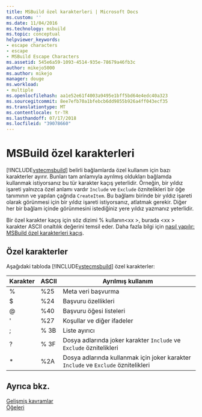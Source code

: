 ```yaml
---
title: MSBuild özel karakterleri | Microsoft Docs
ms.custom: ''
ms.date: 11/04/2016
ms.technology: msbuild
ms.topic: conceptual
helpviewer_keywords:
- escape characters
- escape
- MSBuild Escape Characters
ms.assetid: 545e6a59-1093-4514-935e-78679a46fb3c
author: mikejo5000
ms.author: mikejo
manager: douge
ms.workload:
- multiple
ms.openlocfilehash: aa1e52e61f4003a9495e1bff5bd64e4edc40a323
ms.sourcegitcommit: 8ee7efb70a1bfebcb6dd9855b926a4ff043ecf35
ms.translationtype: MT
ms.contentlocale: tr-TR
ms.lasthandoff: 07/17/2018
ms.locfileid: "39078660"
---
```

# <a name="msbuild-special-characters"></a>MSBuild özel karakterleri
[!INCLUDE[vstecmsbuild](../extensibility/internals/includes/vstecmsbuild_md.md)] belirli bağlamlarda özel kullanım için bazı karakterler ayırır. Bunları tam anlamıyla ayrılmış oldukları bağlamda kullanmak istiyorsanız bu tür karakter kaçış yeterlidir. Örneğin, bir yıldız işareti yalnızca özel anlamı vardır `Include` ve `Exclude` öznitelikleri bir öğe tanımının ve yapılan çağrıda `CreateItem`. Bu bağlamı birinde bir yıldız işareti olarak görünmesi için bir yıldız işareti istiyorsanız, atlatmak gerekir. Diğer her bir bağlam içinde görünmesini istediğiniz yere yıldız yazmanız yeterlidir.  
  
 Bir özel karakter kaçış için söz dizimi % kullanın\<xx >, burada \<xx > karakter ASCII onaltılık değerini temsil eder. Daha fazla bilgi için [nasıl yapılır: MSBuild özel karakterleri kaçış](../msbuild/how-to-escape-special-characters-in-msbuild.md).  
  
## <a name="special-characters"></a>Özel karakterler  
 Aşağıdaki tabloda [!INCLUDE[vstecmsbuild](../extensibility/internals/includes/vstecmsbuild_md.md)] özel karakterler:  
  
|**Karakter**|**ASCII**|**Ayrılmış kullanım**|  
|-------------------|---------------|------------------------|  
|%|%25|Meta veri başvurma|  
|$|%24|Başvuru özellikleri|  
|@|%40|Başvuru öğesi listeleri|  
|'|%27|Koşullar ve diğer ifadeler|  
|;|% 3B|Liste ayırıcı|  
|?|% 3F|Dosya adlarında joker karakter `Include` ve `Exclude` öznitelikleri|  
|*|%2A|Dosya adlarında kullanmak için joker karakter `Include` ve `Exclude` öznitelikleri|  
  
## <a name="see-also"></a>Ayrıca bkz.  
 [Gelişmiş kavramlar](../msbuild/msbuild-advanced-concepts.md)   
 [Öğeleri](../msbuild/msbuild-items.md)